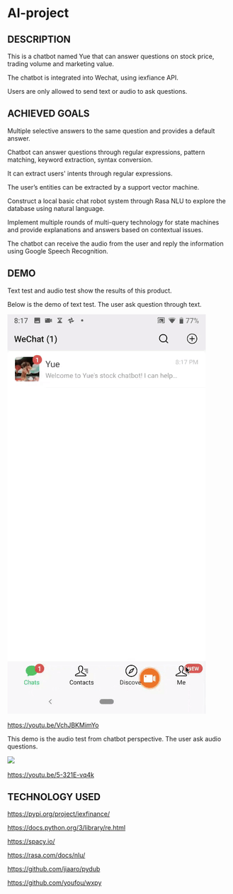# AI-project  

## DESCRIPTION
This is a chatbot named Yue that can answer questions on stock price, trading volume and marketing value. 

The chatbot is integrated into Wechat, using iexfiance API.

Users are only allowed to send text or audio to ask questions.    

## ACHIEVED GOALS  
Multiple selective answers to the same question and provides a default answer.  

Chatbot can answer questions through regular expressions, pattern matching, keyword extraction, syntax conversion.  

It can extract users' intents through regular expressions.  

The user’s entities can be extracted by a support vector machine. 

Construct a local basic chat robot system through Rasa NLU to explore the database using natural language.  

Implement multiple rounds of multi-query technology for state machines and provide explanations and answers based on contextual issues.

The chatbot can receive the audio from the user and reply the information using Google Speech Recognition.


## DEMO
Text test and audio test show the results of this product.  

Below is the demo of text test. The user ask question through text.  

![](text.gif)   

https://youtu.be/VchJBKMimYo  

This demo is the audio test from chatbot perspective. The user ask audio questions.   

![](audio.gif)  

https://youtu.be/5-321E-vq4k

## TECHNOLOGY USED
https://pypi.org/project/iexfinance/  

https://docs.python.org/3/library/re.html  

https://spacy.io/  

https://rasa.com/docs/nlu/  

https://github.com/jiaaro/pydub  

https://github.com/youfou/wxpy  









